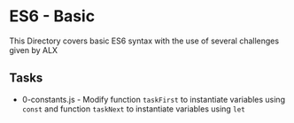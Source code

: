 # ES6 - Basic

This Directory covers basic ES6 syntax with the use of several challenges given by ALX

## Tasks

* 0-constants.js - Modify function `taskFirst` to instantiate variables using `const` and function `taskNext` to instantiate variables using `let`
